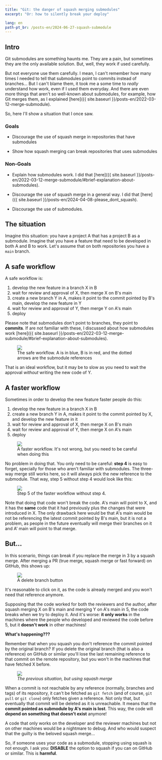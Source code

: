 ```yaml
---
title: "Git: the danger of squash merging submodules"
excerpt: "Or: how to silently break your deploy"

lang: en
path-pt_br: /posts-en/2024-06-27-squash-submodule
---
```


## Intro

Git submodules are something haunts me. They are a pain, but sometimes they are
the only available solution. But, well, they work if used carefully.

But not everyone use them carefully. I mean, I can't remember how many times I
needed to tell that submodules point to commits instead of branches... But I
can't blame them, it took me a some time to _really_ understand how work, even
if I used them everyday. And there are even more things that aren't so
well-known about submodules, for example, how Git merges them, as I explained
[here]({{ site.baseurl }}/posts-en/2022-03-12-merge-submodule).

<!-- Melhorar -->
So, here I'll show a situation that I once saw.

### Goals

- Discourage the use of squash merge in repositories that have submodules

- Show how squash merging can break repositories that uses submodules

### Non-Goals

- Explain how submodules work. I did that [here]({{ site.baseurl }}/posts-en/2022-03-12-merge-submodule/#brief-explanation-about-submodules).

- Discourage the use of squash merge in a general way. I did that [here]({{ site.baseurl }}/posts-en/2024-04-08-please_dont_squash).

- Discourage the use of submodules.

## The situation

Imagine this situation: you have a project A that has a project B as a
submodule. Imagine that you have a feature that need to be developed in both A
and B to work. Let's assume that on both repositories you have a `main` branch.

<!-- Por imagens -->

## A safe workflow

A safe workflow is:
1. develop the new feature in a branch X in B
2. wait for review and approval of X, then merge X on B's main
3. create a new branch Y in A,  makes it point to the commit pointed by B's main, develop the new feature in Y
4. wait for review and approval of Y, then merge Y on A's main
5. deploy

Please note that submodules don't point to branches, they point to **commits**.
If are not familiar with these, I discussed about how submodules work
[here]({{ site.baseurl }}/posts-en/2022-03-12-merge-submodule/#brief-explanation-about-submodules).

<div class="img-container">
  <figure>
    <img class="large" src="{{ site.baseurl }}/assets/images/posts/2024-04-08-please_dont_squash/submodule_merge-en.svg">
    <figcaption>The safe workflow. A is in blue, B is in red, and the dotted arrows are the submodule references</figcaption>
  </figure>
</div>

That is an ideal workflow, but it may be to slow as you need to wait the
approval _without_ writing the new code of Y.

## A faster workflow

Sometimes in order to develop the new feature faster people do this:

1. develop the new feature in a branch X in B
2. create a new branch Y in A, makes it point to the commit pointed by X, and develop the new feature in it
3. wait for review and approval of X, then merge X on B's main
5. wait for review and approval of Y, then merge X on A's main
6. deploy

<div class="img-container">
  <figure>
    <img class="large" src="{{ site.baseurl }}/assets/images/posts/2024-04-08-please_dont_squash/submodule_merge_faster-en.svg">
    <figcaption>A faster workflow. It's not wrong, but you need to be careful when doing this </figcaption>
  </figure>
</div>

No problem in doing that. You only need to be careful: **step 4** is easy to forget,
specially for those who aren't familiar with submodules. The three-way merge
still works here, so it will always pick the new reference to the
submodule. That way, step 5 without step 4 would look like this:

<div class="img-container">
  <figure>
    <img class="large" src="{{ site.baseurl }}/assets/images/posts/2024-04-08-please_dont_squash/submodule_merge_step_5_wihout_4-en.svg">
    <figcaption> Step 5 of the faster workflow without step 4. </figcaption>
  </figure>
</div>

Note that doing that code won't break the code. A's main will point to X, and it
has the **same** code that it had previously plus the changes that were
introduced in X. The only drawback here would be that A's main would be not be
referencing the latest commit pointed by B's main, but it is not a problem, as
people in the future eventually will merge their branches on it and A' main will
point to that merge.

## But...

In this scenario, things can break if you replace the merge in 3 by a squash
merge. After merging a PR (true merge, squash merge or fast forward) on GitHub,
this shows up:

<div class="img-container">
  <figure>
    <img class="large" src="{{ site.baseurl }}/assets/images/posts/2024-04-08-please_dont_squash/delete_branch.png">
    <figcaption> A delete branch button </figcaption>
  </figure>
</div>

It's reasonable to click on it, as the code is already merged and you won't need
that reference anymore.

Supposing that the code worked for both the reviewers and the author, after
squash merging X on B's main and merging Y on A's main in 5, the code breaks
when we try to deploy it. And it's worse: **it only works** in the machines
where the people who developed and reviewed the code before 5, but it **doesn't
work** in other machines!

**What's happening???**

Remember that when you squash you don't reference the commit pointed by the
original branch? If you delete the original branch (that is also a reference) on
GitHub or similar you'll lose the last remaining reference to that commit on the
remote repository, but you won't in the machines that have fetched X before.

<div class="img-container">
  <figure>
    <img class="large" src="{{ site.baseurl }}/assets/images/posts/2024-04-08-please_dont_squash/submodule_squash-en.svg">
    <figcaption><i> The previous situation, but using squash merge </i></figcaption>
  </figure>
</div>

When a commit is not reachable by any reference (normally, branches and tags) of
its repository, it can't be fetched as `git fetch` (and of course, `git pull` or
`git clone`) only fetches given a reference. Not only that, but eventually that
commit will be deleted as it is unreachable. It means that the **commit pointed
as submodule by A's main is lost**. This way, the code will **depend on
something that doesn't exist** anymore!

A code that only works on the developer and the reviewer machines but not on
other machines would be a nightmare to debug. And who would suspect that the
guilty is the beloved squash merge...

So, if someone uses your code as a submodule, stopping using squash is not
enough. I ask you: **DISABLE** the option to squash if you can on GitHub or
similar. This is **harmful**.

